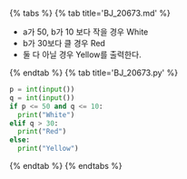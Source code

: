 {% tabs %}
{% tab title='BJ_20673.md' %}

* a가 50, b가 10 보다 작을 경우 White
* b가 30보다 클 경우 Red
* 둘 다 아닐 경우 Yellow를 출력한다.

{% endtab %}
{% tab title='BJ_20673.py' %}

```py
p = int(input())
q = int(input())
if p <= 50 and q <= 10:
  print("White")
elif q > 30:
  print("Red")
else:
  print("Yellow")
```

{% endtab %}
{% endtabs %}